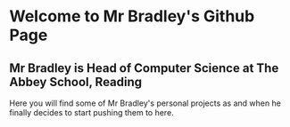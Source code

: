 # Welcome to Mr Bradley's Github Page
## Mr Bradley is Head of Computer Science at The Abbey School, Reading

Here you will find some of Mr Bradley's personal projects as and when he finally decides to start pushing them to here.

<!---
Mr-Bradley-TheAbbey/Mr-Bradley-TheAbbey is a ✨ special ✨ repository because its `README.md` (this file) appears on your GitHub profile.
You can click the Preview link to take a look at your changes.
--->
